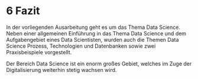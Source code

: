 # 6 Fazit

In der vorliegenden Ausarbeitung geht es um das Thema Data Science. Neben einer allgemeinen Einführung in das Thema Data Science und dem Aufgabengebiet eines Data Scientisten, wurden auch die Themen Data Science Prozess, Technologien und Datenbanken sowie zwei Praxisbeispiele vorgestellt.

Der Bereich Data Science ist ein enorm großes Gebiet, welches im Zuge der Digitalisierung weiterhin stetig wachsen wird.
